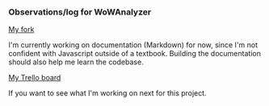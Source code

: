 ### Observations/log for WoWAnalyzer

[My fork](https://github.com/poneria/WoWAnalyzer)

I'm currently working on documentation (Markdown) for now, since I'm not confident with Javascript outside of a textbook. Building the documentation should also help me learn the codebase.

[My Trello board](https://trello.com/b/CRFNGvXb)

If you want to see what I'm working on next for this project.